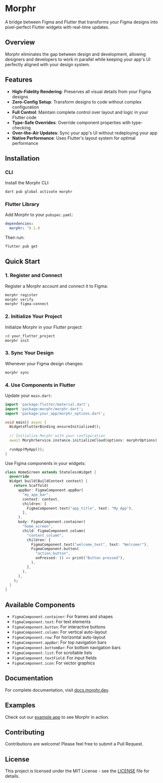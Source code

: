 # Morphr

A bridge between Figma and Flutter that transforms your Figma designs into pixel-perfect Flutter widgets with real-time updates.

## Overview

Morphr eliminates the gap between design and development, allowing designers and developers to work in parallel while keeping your app's UI perfectly aligned with your design system.

## Features

- **High-Fidelity Rendering**: Preserves all visual details from your Figma designs
- **Zero-Config Setup**: Transform designs to code without complex configuration
- **Full Control**: Maintain complete control over layout and logic in your Flutter code
- **Type-Safe Overrides**: Override component properties with type-checking
- **Over-the-Air Updates**: Sync your app's UI without redeploying your app
- **Native Performance**: Uses Flutter's layout system for optimal performance

## Installation

### CLI

Install the Morphr CLI:

```bash
dart pub global activate morphr
```

### Flutter Library

Add Morphr to your `pubspec.yaml`:

```yaml
dependencies:
  morphr: ^0.1.0
```

Then run:

```bash
flutter pub get
```

## Quick Start

### 1. Register and Connect

Register a Morphr account and connect it to Figma:

```bash
morphr register
morphr verify
morphr figma-connect
```

### 2. Initialize Your Project

Initialize Morphr in your Flutter project:

```bash
cd your_flutter_project
morphr init
```

### 3. Sync Your Design

Whenever your Figma design changes:

```bash
morphr sync
```

### 4. Use Components in Flutter

Update your `main.dart`:

```dart
import 'package:flutter/material.dart';
import 'package:morphr/morphr.dart';
import 'package:your_app/morphr_options.dart';

void main() async {
  WidgetsFlutterBinding.ensureInitialized();
  
  // Initialize Morphr with your configuration
  await MorphrService.instance.initializeCloud(options: morphrOptions);
  
  runApp(MyApp());
}
```

Use Figma components in your widgets:

```dart
class HomeScreen extends StatelessWidget {
  @override
  Widget build(BuildContext context) {
    return Scaffold(
      appBar: FigmaComponent.appBar(
        "my_app_bar",
        context: context,
        children: [
          FigmaComponent.text("app_title", text: "My App"),
        ],
      ),
      body: FigmaComponent.container(
        "home_screen",
        child: FigmaComponent.column(
          "content_column",
          children: [
            FigmaComponent.text("welcome_text", text: "Welcome!"),
            FigmaComponent.button(
              "action_button",
              onPressed: () => print("Button pressed"),
            ),
          ],
        ),
      ),
    );
  }
}
```

## Available Components

- `FigmaComponent.container`: For frames and shapes
- `FigmaComponent.text`: For text elements
- `FigmaComponent.button`: For interactive buttons
- `FigmaComponent.column`: For vertical auto-layout
- `FigmaComponent.row`: For horizontal auto-layout
- `FigmaComponent.appBar`: For top navigation bars
- `FigmaComponent.bottomBar`: For bottom navigation bars
- `FigmaComponent.list`: For scrollable lists
- `FigmaComponent.textField`: For input fields
- `FigmaComponent.icon`: For vector graphics

## Documentation

For complete documentation, visit [docs.morphr.dev](https://docs.morphr.dev).

## Examples

Check out our [example app](https://github.com/intales/morphr/tree/main/example) to see Morphr in action.

## Contributing

Contributions are welcome! Please feel free to submit a Pull Request.

## License

This project is licensed under the MIT License - see the [LICENSE](LICENSE) file for details.
